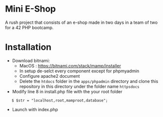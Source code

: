 # Mini E-Shop 
A rush project that consists of an e-shop made in two days in a team of two for a 42 PHP bootcamp.

# Installation
 - Download bitnami: 
    - MacOS : https://bitnami.com/stack/mamp/installer
    - In setup de-selct every component except for phpmyadmin
    - Configure apache2 document
    - Delete the `htdocs` folder in the `apps/phpadmin` directory and clone this repository in this directory under the folder name `httpsdocs` 
 - Modify line 8 in install.php file with the your root folder
 ```
    $ $str = "localhost,root,mamproot,database";
 ```
  - Launch with index.php

